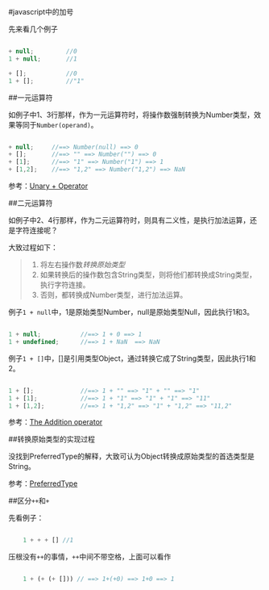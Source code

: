 #javascript中的加号


先来看几个例子

````javascript

+ null;			//0
1 + null;		//1

+ [];  			//0
1 + []; 		//"1"

`````

##一元运算符

如例子中1、3行那样，作为一元运算符时，将操作数强制转换为Number类型，效果等同于`Number(operand)`。

````javascript

+ null;		//==> Number(null) ==> 0
+ [];		//==> "" ==> Number("") ==> 0
+ [1];		//==> "1" ==> Number("1") ==> 1
+ [1,2];	//==> "1,2" ==> Number("1,2") ==> NaN

`````

参考：[Unary + Operator](http://www.ecma-international.org/ecma-262/6.0/#sec-unary-plus-operator)

##二元运算符

如例子中2、4行那样，作为二元运算符时，则具有二义性，是执行加法运算，还是字符连接呢？

大致过程如下：
>1. 将左右操作数*转换原始类型*
>2. 如果转换后的操作数包含String类型，则将他们都转换成String类型，执行字符连接。
>3. 否则，都转换成Number类型，进行加法运算。

例子`1 + null`中，1是原始类型Number，null是原始类型Null，因此执行1和3。

````javascript

1 + null;			//==> 1 + 0	==> 1
1 + undefined;		//==> 1 + NaN  ==> NaN

`````

例子`1 + []`中，[]是引用类型Object，通过转换它成了String类型，因此执行1和2。

````javascript

1 + []; 			//==> 1 + "" ==> "1" + "" ==> "1"
1 + [1]; 			//==> 1 + "1" ==> "1" + "1" ==> "11"
1 + [1,2]; 			//==> 1 + "1,2" ==> "1" + "1,2" ==> "11,2"

`````

参考：[The Addition operator](http://www.ecma-international.org/ecma-262/6.0/#sec-addition-operator-plus)

##转换原始类型的实现过程

没找到PreferredType的解释，大致可认为Object转换成原始类型的首选类型是String。

参考：[PreferredType](http://www.ecma-international.org/ecma-262/6.0/#sec-toprimitive)

##区分`++`和`+`

先看例子：

````javascript

	1 + + + [] //1

````

压根没有`++`的事情，`++`中间不带空格，上面可以看作

````javascript

	1 + (+ (+ [])) // ==> 1+(+0) ==> 1+0 ==> 1 

````
